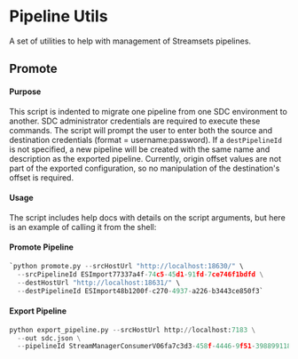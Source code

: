 # Pipeline Utils
A set of utilities to help with management of Streamsets pipelines.

## Promote
#### Purpose
This script is indented to migrate one pipeline from one SDC environment to another. SDC administrator
credentials are required to execute these commands. The script will prompt the user to enter both
the source and destination credentials (format = username:password). If a `destPipelineId` is not 
specified, a new pipeline will be created with the same name and description as the exported pipeline.
Currently, origin offset values are not part of the exported configuration, so no manipulation of the
destination's offset is required.

#### Usage
The script includes help docs with details on the script arguments, but here is an example of calling 
it from the shell:

#### Promote Pipeline
```python
`python promote.py --srcHostUrl "http://localhost:18630/" \
  --srcPipelineId ESImport77337a4f-74c5-45d1-91fd-7ce746f1bdfd \
  --destHostUrl "http://localhost:18631/" \
  --destPipelineId ESImport48b1200f-c270-4937-a226-b3443ce850f3` 
```
#### Export Pipeline

```python
python export_pipeline.py --srcHostUrl http://localhost:7183 \
  --out sdc.json \
  --pipelineId StreamManagerConsumerV06fa7c3d3-458f-4446-9f51-398899118b73 --creds 'user:pass'
```


